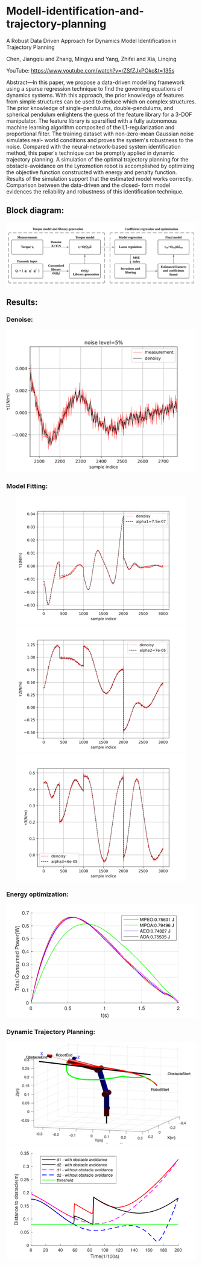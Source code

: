 # Modell-identification-and-trajectory-planning
A Robust Data Driven Approach for Dynamics Model Identification in Trajectory Planning

Chen, Jiangqiu and Zhang, Mingyu and Yang, Zhifei and Xia, Linqing


YouTube: https://www.youtube.com/watch?v=rZSfZJxPOkc&t=135s

Abstract—In this paper, we propose a data-driven modelling framework using a sparse regression technique to find the governing equations of dynamics systems. With this approach, the prior knowledge of features from simple structures can be used to deduce which on complex structures. The prior knowledge of single-pendulums, double-pendulums, and spherical pendulum enlightens the guess of the feature library for a 3-DOF manipulator. The feature library is sparsified with a fully autonomous machine learning algorithm composited of the L1-regularization and proportional filter. The training dataset with non-zero-mean Gaussian noise simulates real- world conditions and proves the system's robustness to the noise. Compared with the neural-network-based system identification method, this paper's technique can be promptly applied in dynamic trajectory planning. A simulation of the optimal trajectory planning for the obstacle-avoidance on the Lynxmotion robot is accomplished by optimizing the objective function constructed with energy and penalty function. Results of the simulation support that the estimated model works correctly. Comparison between the data-driven and the closed- form model evidences the reliability and robustness of this identification technique.

## Block diagram:
<p align="center">
<img src="model identification and trajectory planning/result_svg/Blank diagram.svg">
</p>

## Results:

### Denoise:
<p align="center">
<img src="model identification and trajectory planning/result_svg/denoise.svg">
</p>

### Model Fitting:
<p align="center">
<img src="model identification and trajectory planning/result_svg/t1t.svg" width="450"/>
<img src="model identification and trajectory planning/result_svg/t2t.svg" width="450"/>
<img src="model identification and trajectory planning/result_svg/t3t.svg" width="450"/>
</p>

### Energy optimization:
<p align="center">
<img src="model identification and trajectory planning/result_svg/0330Energy.svg" width="600">
</p>

### Dynamic Trajectory Planning:
<p align="center">
<img src="model identification and trajectory planning/result_svg/0303DTG.svg">
<img src="model identification and trajectory planning/result_svg/distanceToObstacle.svg">
</p>

